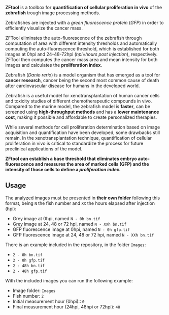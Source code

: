 **ZFtool** is a toolbox for **quantification of cellular proliferation in vivo** of the **zebrafish** trough image processing methods.

Zebrafishes are injected with a *green fluorescence protein* (*GFP*) in order to efficiently visualize the cancer mass.

ZFTool eliminates the auto-fluorescence of the zebrafish through computation of area with different intensity thresholds and automatically computing the auto-fluorescence threshold, which is established for both images at 0hpi and 24-48-72hpi (_hpi=hours post injection_), respectively. ZFTool then computes the cancer mass area and mean intensity for both images and calculates the **proliferation index**.

Zebrafish (_Danio rerio_) is a model organism that has emerged as a tool for **cancer
research**, cancer being the second most common cause of death after cardiovascular
disease for humans in the developed world.

Zebrafish is a useful model for
xenotransplantation of human cancer cells and toxicity studies of different
chemotherapeutic compounds in vivo. Compared to the murine model, the zebrafish
model is **faster**, can be screened using **high-throughput methods** and has a **lower
maintenance cost**, making it possible and affordable to create personalized therapies.

While several methods for cell proliferation determination based on image acquisition
and quantification have been developed, some drawbacks still remain. In the
xenotransplantation technique, quantification of cellular proliferation in vivo is critical to
standardize the process for future preclinical applications of the model.

**ZFtool can establish a base threshold that eliminates embryo auto-fluorescence and
measures the area of marked cells (GFP) and the intensity of those cells to define a
*proliferation index*.**

## Usage

The analyzed images must be presented in **their own folder** following this format, being `N` the fish number and `XX` the hours elapsed after injection (hpi):

 * Grey image at 0hpi, named `N - 0h bn.tif`
 * Grey image at 24, 48 or 72 hpi, named `N - XXh bn.tif`
 * GFP fluorescence image at 0hpi, named `N - 0h gfp.tif`
 * GFP fluorescence image at 24, 48 or 72 hpi, named `N - XXh bn.tif`

There is an example included in the repository, in the folder `Images`:

* `2 - 0h bn.tif`
* `2 - 0h gfp.tif`
* `2 - 48h bn.tif`
* `2 - 48h gfp.tif`


With the included images you can run the following example:

 * Image folder: `Images`
 * Fish number: `2`
 * Initial measurement hour (0hpi):: `0`
 * Final measurement hour (24hpi, 48hpi or 72hpi): `48`
